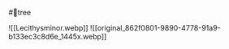 #🌴tree
















![[Lecithysminor.webp]]
![[original_862f0801-9890-4778-91a9-b133ec3c8d6e_1445x.webp]]


